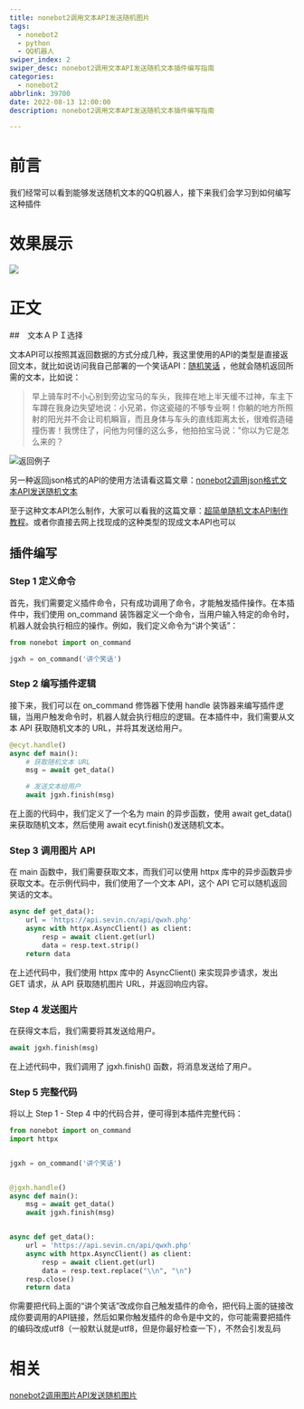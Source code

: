 ```yaml
---
title: nonebot2调用文本API发送随机图片
tags:
  - nonebot2
  - python
  - QQ机器人
swiper_index: 2
swiper_desc: nonebot2调用文本API发送随机文本插件编写指南
categories: 
  - nonebot2
abbrlink: 39700
date: 2022-08-13 12:00:00
description: nonebot2调用文本API发送随机文本插件编写指南

---
```


# 前言

我们经常可以看到能够发送随机文本的QQ机器人，接下来我们会学习到如何编写这种插件

# 效果展示

![](http://img.sevin.cn/i/2023/06/07/647ff3b2491f8.png)

# 正文

##　文本ＡＰＩ选择

文本API可以按照其返回数据的方式分成几种，我这里使用的API的类型是直接返回文本，就比如说访问我自己部署的一个笑话API：[随机笑话](https://api.lklblog.cn/api/qwxh.php) ，他就会随机返回所需的文本，比如说：

> 早上骑车时不小心别到旁边宝马的车头，我摔在地上半天缓不过神，车主下车蹲在我身边失望地说：小兄弟，你这瓷碰的不够专业啊！你躺的地方所照射的阳光并不会让司机瞬盲，而且身体与车头的直线距离太长，很难假造碰撞伤害！我愣住了，问他为何懂的这么多，他拍拍宝马说："你以为它是怎么来的？

![返回例子](http://img.sevin.cn/i/2023/06/07/647ff3b258014.png)

另一种返回json格式的API的使用方法请看这篇文章：[nonebot2调用json格式文本API发送随机文本](https://blog.csdn.net/m0_62568363/article/details/126689576)

至于这种文本API怎么制作，大家可以看我的这篇文章：[超简单随机文本API制作教程](https://blog.csdn.net/m0_62568363/article/details/126328516)。或者你直接去网上找现成的这种类型的现成文本API也可以

## 插件编写

### Step 1 定义命令

首先，我们需要定义插件命令，只有成功调用了命令，才能触发插件操作。在本插件中，我们使用 on_command 装饰器定义一个命令，当用户输入特定的命令时，机器人就会执行相应的操作。例如，我们定义命令为“讲个笑话”：

```python
from nonebot import on_command

jgxh = on_command('讲个笑话')
```

### Step 2 编写插件逻辑

接下来，我们可以在 on_command 修饰器下使用 handle 装饰器来编写插件逻辑，当用户触发命令时，机器人就会执行相应的逻辑。在本插件中，我们需要从文本 API 获取随机文本的 URL，并将其发送给用户。

```python
@ecyt.handle()
async def main():
    # 获取随机文本 URL
    msg = await get_data()

    # 发送文本给用户
    await jgxh.finish(msg)

```

在上面的代码中，我们定义了一个名为 main 的异步函数，使用 await get_data() 来获取随机文本，然后使用 await ecyt.finish()发送随机文本。

### Step 3 调用图片 API

在 main 函数中，我们需要获取文本，而我们可以使用 httpx 库中的异步函数异步获取文本。在示例代码中，我们使用了一个文本 API，这个 API 它可以随机返回笑话的文本。

```python
async def get_data():
    url = 'https://api.sevin.cn/api/qwxh.php'
    async with httpx.AsyncClient() as client:
        resp = await client.get(url)
        data = resp.text.strip()
    return data

```

在上述代码中，我们使用 httpx 库中的 AsyncClient() 来实现异步请求，发出 GET 请求，从 API 获取随机图片 URL，并返回响应内容。

### Step 4 发送图片

在获得文本后，我们需要将其发送给用户。

```python 
await jgxh.finish(msg)
```

在上述代码中，我们调用了 jgxh.finish() 函数，将消息发送给了用户。

### Step 5 完整代码

将以上 Step 1 - Step 4 中的代码合并，便可得到本插件完整代码：

``` Python
from nonebot import on_command
import httpx


jgxh = on_command('讲个笑话')


@jgxh.handle()
async def main():
    msg = await get_data()
    await jgxh.finish(msg)


async def get_data():
    url = 'https://api.sevin.cn/api/qwxh.php'
    async with httpx.AsyncClient() as client:
        resp = await client.get(url)
        data = resp.text.replace("\\n", "\n")
    resp.close()
    return data
```

你需要把代码上面的“讲个笑话”改成你自己触发插件的命令，把代码上面的链接改成你要调用的API链接，然后如果你触发插件的命令是中文的，你可能需要把插件的编码改成utf8（一般默认就是utf8，但是你最好检查一下），不然会引发乱码

# 相关

[nonebot2调用图片API发送随机图片](https://blog.csdn.net/m0_62568363/article/details/126324799)